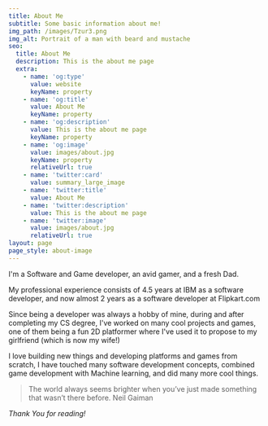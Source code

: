```yaml
---
title: About Me
subtitle: Some basic information about me!
img_path: /images/Tzur3.png
img_alt: Portrait of a man with beard and mustache
seo:
  title: About Me
  description: This is the about me page
  extra:
    - name: 'og:type'
      value: website
      keyName: property
    - name: 'og:title'
      value: About Me
      keyName: property
    - name: 'og:description'
      value: This is the about me page
      keyName: property
    - name: 'og:image'
      value: images/about.jpg
      keyName: property
      relativeUrl: true
    - name: 'twitter:card'
      value: summary_large_image
    - name: 'twitter:title'
      value: About Me
    - name: 'twitter:description'
      value: This is the about me page
    - name: 'twitter:image'
      value: images/about.jpg
      relativeUrl: true
layout: page
page_style: about-image
---
```

I'm a Software and Game developer, an avid gamer, and a fresh Dad.

My professional experience consists of 4.5 years at IBM as a software developer, and now almost 2 years as a software  developer at Flipkart.com

Since being a developer was always a hobby of mine, during and after completing my CS degree, I've worked on many cool projects and games, one of them being a fun 2D platformer where I've used it to propose to my girlfriend (which is now my wife!)

I love building new things and developing platforms and games from scratch, I have touched many software development concepts, combined game development with Machine learning, and did many more cool things.

> The world always seems brighter when you’ve just made something that wasn’t there before. Neil Gaiman

*Thank You for reading!*
